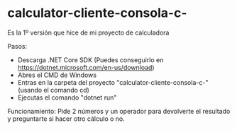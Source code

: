 # calculator-cliente-consola-c-
Es la 1º versión que hice de mi proyecto de calculadora

Pasos:
* Descarga .NET Core SDK (Puedes conseguirlo en https://dotnet.microsoft.com/en-us/download)
* Abres el CMD de Windows
* Entras en la carpeta del proyecto "calculator-cliente-consola-c-" (usando el comando cd)
* Ejecutas el comando "dotnet run"

Funcionamiento:
Pide 2 números y un operador para devolverte el resultado y preguntarte si hacer otro cálculo o no.